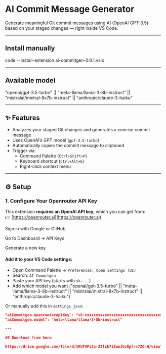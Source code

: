 # AI Commit Message Generator

Generate meaningful Git commit messages using AI (OpenAI GPT-3.5) based on your staged changes — right inside VS Code.

---

## Install manually

code --install-extension ai-commitgen-0.0.1.vsix

---

## Available model

"openai/gpt-3.5-turbo" || "meta-llama/llama-3-8b-instruct" || "mistralai/mixtral-8x7b-instruct" || "anthropic/claude-3-haiku"

---

## ✨ Features

- Analyzes your staged Git changes and generates a concise commit message
- Uses OpenAI’s GPT model (`gpt-3.5-turbo`)
- Automatically copies the commit message to clipboard
- Trigger via:
  - Command Palette (`Ctrl+Shift+P`)
  - Keyboard shortcut (`Ctrl+Alt+G`)
  - Right-click context menu

---

## ⚙️ Setup

### 1. Configure Your Openrouter API Key

This extension **requires an OpenAI API key**, which you can get from:  
👉 [https://openrouter.ai](https://openrouter.ai)

Sign in with Google or GitHub

Go to Dashboard → API Keys

Generate a new key
#### Add it to your VS Code settings:

- Open Command Palette → `Preferences: Open Settings (UI)`
- Search: `AI Commitgen`
- Paste your API key (starts with `sk-...`)
- Add which model you want ("openai/gpt-3.5-turbo" || "meta-llama/llama-3-8b-instruct" || "mistralai/mixtral-8x7b-instruct" || "anthropic/claude-3-haiku")

Or manually add this in `settings.json`:

```json
"aiCommitgen.openrouterApiKey": "sk-xxxxxxxxxxxxxxxxxxxxxxxxxxxxxxxxxxxxxxxx"
"aiCommitgen.model": "meta-llama/llama-3-8b-instruct"

---

## Download from here

https://drive.google.com/file/d/1RUT9Pi2p-ZIlxk7iZaoJbzBpfrs7ZOnH/view?usp=sharing
